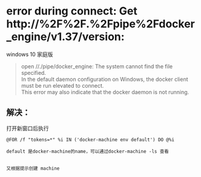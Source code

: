 # error during connect: Get http://%2F%2F.%2Fpipe%2Fdocker_engine/v1.37/version: 


windows 10 家庭版

>open //./pipe/docker_engine: The system cannot find the file specified.   
In the default daemon configuration on Windows, the docker client must be run elevated to connect.   
This error may also indicate that the docker daemon is not running.  




## 解决：

打开新窗口后执行
```
@FOR /f "tokens=*" %i IN ('docker-machine env default') DO @%i

default 是docker-machine的name，可以通过docker-machine -ls 查看


又根据提示创建 machine
```


